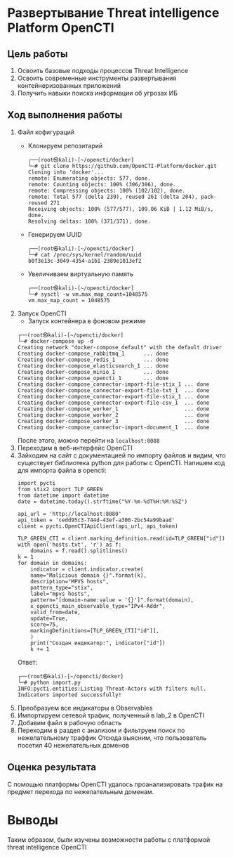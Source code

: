 # Развертывание Threat intelligence Platform OpenCTI
## Цель работы 
1. Освоить базовые подходы процессов Threat Intelligence
2. Освоить современные инструменты развертывания контейнеризованных приложений
3. Получить навыки поиска информации об угрозах ИБ
## Ход выполнения работы
1. Файл кофигураций
    * Клонируем репозитарий
        ```
        ┌──(root㉿kali)-[~/opencti/docker]
        └─# git clone https://github.com/OpenCTI-Platform/docker.git 
        Cloning into 'docker'...
        remote: Enumerating objects: 577, done.
        remote: Counting objects: 100% (306/306), done.
        remote: Compressing objects: 100% (102/102), done.
        remote: Total 577 (delta 239), reused 261 (delta 204), pack-reused 271
        Receiving objects: 100% (577/577), 109.06 KiB | 1.12 MiB/s, done.
        Resolving deltas: 100% (371/371), done.
        ```
    * Генерируем UUID
        ```
        ┌──(root㉿kali)-[~/opencti/docker]
        └─# cat /proc/sys/kernel/random/uuid
        b0f3e13c-3049-4354-a1b1-2389e1013ef2
        ``` 
    
    * Увеличиваем виртуальную память
        ```
        ┌──(root㉿kali)-[~/opencti/docker]
        └─# sysctl -w vm.max_map_count=1048575
        vm.max_map_count = 1048575
        ```
2. Запуск OpenCTI
    * Запуск контейнера в фоновом режиме
    ```
    ┌──(root㉿kali)-[~/opencti/docker]
    └─# docker-compose up -d
    Creating network "docker-compose_default" with the default driver
    Creating docker-compose_rabbitmq_1      ... done
    Creating docker-compose_redis_1         ... done
    Creating docker-compose_elasticsearch_1 ... done
    Creating docker-compose_minio_1         ... done
    Creating docker-compose_opencti_1       ... done
    Creating docker-compose_connector-import-file-stix_1 ... done
    Creating docker-compose_connector-export-file-txt_1  ... done
    Creating docker-compose_connector-export-file-stix_1 ... done
    Creating docker-compose_connector-export-file-csv_1  ... done
    Creating docker-compose_worker_1                     ... done
    Creating docker-compose_worker_2                     ... done
    Creating docker-compose_worker_3                     ... done
    Creating docker-compose_connector-import-document_1  ... done
    ```
    После этого, можно перейти на `localhost:8088`
3. Переходим в веб-интерфейс OpenCTI
4. Зайходим на сайт с документацией по импорту файлов и видим, что существует библиотека python для работы с OpenCTI. 
   Напишем код для импорта файла в opencti:
    ```
    import pycti
    from stix2 import TLP_GREEN
    from datetime import datetime
    date = datetime.today().strftime("%Y-%m-%dT%H:%M:%SZ")

    api_url = 'http://localhost:8080'
    api_token = 'cedd95c3-744d-43ef-a300-2bc54a99baad'
    client = pycti.OpenCTIApiClient(api_url, api_token)

    TLP_GREEN_CTI = client.marking_definition.read(id=TLP_GREEN["id"])
    with open('hosts.txt', 'r') as f:
        domains = f.read().splitlines()
    k = 1
    for domain in domains:
        indicator = client.indicator.create(
        name="Malicious domain {}".format(k),
        description="MPVS hosts",
        pattern_type="stix",
        label="mpvs hosts",
        pattern="[domain-name:value = '{}']".format(domain),
        x_opencti_main_observable_type="IPv4-Addr",
        valid_from=date,
        update=True,
        score=75,
        markingDefinitions=[TLP_GREEN_CTI["id"]],
        )
        print("Создан индикатор:", indicator["id"])
        k += 1
    ```
    Ответ:
    ```
    ┌──(root㉿kali)-[~/opencti/docker]
    └─# python import.py
    INFO:pycti.entities:Listing Threat-Actors with filters null.
    Indicators imported successfully!
    ```
5. Преобразуем все индикаторы в Observables
6. Импортируем сетевой трафик, полученный в lab_2 в OpenCTI
7. Добавим файл в рабочую область
8. Переходим в раздел с анализом и фильтруем поиск по нежелательному траффик
    Отсюда выясним, что пользователь посетил 40 нежелательных доменов
## Оценка результата
С помощью платформы OpenCTI удалось проанализировать трафик на предмет перехода по нежелательным доменам.
# Выводы
Таким образом, были изучены возможности работы с платформой threat intelligence OpenCTI
